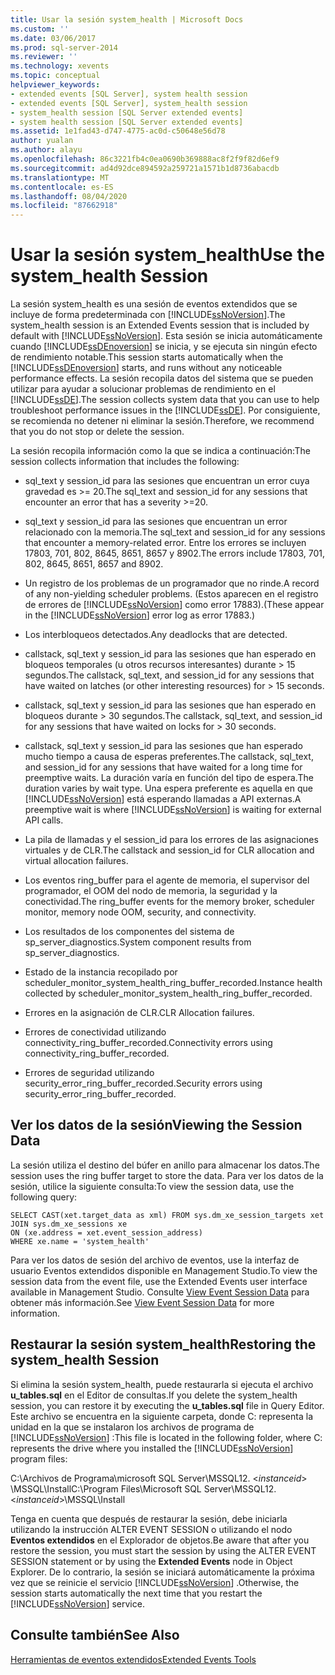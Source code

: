 ```yaml
---
title: Usar la sesión system_health | Microsoft Docs
ms.custom: ''
ms.date: 03/06/2017
ms.prod: sql-server-2014
ms.reviewer: ''
ms.technology: xevents
ms.topic: conceptual
helpviewer_keywords:
- extended events [SQL Server], system health session
- extended events [SQL Server], system_health session
- system_health session [SQL Server extended events]
- system health session [SQL Server extended events]
ms.assetid: 1e1fad43-d747-4775-ac0d-c50648e56d78
author: yualan
ms.author: alayu
ms.openlocfilehash: 86c3221fb4c0ea0690b369888ac8f2f9f82d6ef9
ms.sourcegitcommit: ad4d92dce894592a259721a1571b1d8736abacdb
ms.translationtype: MT
ms.contentlocale: es-ES
ms.lasthandoff: 08/04/2020
ms.locfileid: "87662918"
---
```

# <a name="use-the-system_health-session"></a><span data-ttu-id="275b1-102">Usar la sesión system_health</span><span class="sxs-lookup"><span data-stu-id="275b1-102">Use the system_health Session</span></span>
  <span data-ttu-id="275b1-103">La sesión system_health es una sesión de eventos extendidos que se incluye de forma predeterminada con [!INCLUDE[ssNoVersion](../../includes/ssnoversion-md.md)].</span><span class="sxs-lookup"><span data-stu-id="275b1-103">The system_health session is an Extended Events session that is included by default with [!INCLUDE[ssNoVersion](../../includes/ssnoversion-md.md)].</span></span> <span data-ttu-id="275b1-104">Esta sesión se inicia automáticamente cuando [!INCLUDE[ssDEnoversion](../../includes/ssdenoversion-md.md)] se inicia, y se ejecuta sin ningún efecto de rendimiento notable.</span><span class="sxs-lookup"><span data-stu-id="275b1-104">This session starts automatically when the [!INCLUDE[ssDEnoversion](../../includes/ssdenoversion-md.md)] starts, and runs without any noticeable performance effects.</span></span> <span data-ttu-id="275b1-105">La sesión recopila datos del sistema que se pueden utilizar para ayudar a solucionar problemas de rendimiento en el [!INCLUDE[ssDE](../../includes/ssde-md.md)].</span><span class="sxs-lookup"><span data-stu-id="275b1-105">The session collects system data that you can use to help troubleshoot performance issues in the [!INCLUDE[ssDE](../../includes/ssde-md.md)].</span></span> <span data-ttu-id="275b1-106">Por consiguiente, se recomienda no detener ni eliminar la sesión.</span><span class="sxs-lookup"><span data-stu-id="275b1-106">Therefore, we recommend that you do not stop or delete the session.</span></span>  
  
 <span data-ttu-id="275b1-107">La sesión recopila información como la que se indica a continuación:</span><span class="sxs-lookup"><span data-stu-id="275b1-107">The session collects information that includes the following:</span></span>  
  
-   <span data-ttu-id="275b1-108">sql_text y session_id para las sesiones que encuentran un error cuya gravedad es >= 20.</span><span class="sxs-lookup"><span data-stu-id="275b1-108">The sql_text and session_id for any sessions that encounter an error that has a severity >=20.</span></span>  
  
-   <span data-ttu-id="275b1-109">sql_text y session_id para las sesiones que encuentran un error relacionado con la memoria.</span><span class="sxs-lookup"><span data-stu-id="275b1-109">The sql_text and session_id for any sessions that encounter a memory-related error.</span></span> <span data-ttu-id="275b1-110">Entre los errores se incluyen 17803, 701, 802, 8645, 8651, 8657 y 8902.</span><span class="sxs-lookup"><span data-stu-id="275b1-110">The errors include 17803, 701, 802, 8645, 8651, 8657 and 8902.</span></span>  
  
-   <span data-ttu-id="275b1-111">Un registro de los problemas de un programador que no rinde.</span><span class="sxs-lookup"><span data-stu-id="275b1-111">A record of any non-yielding scheduler problems.</span></span> <span data-ttu-id="275b1-112">(Estos aparecen en el registro de errores de [!INCLUDE[ssNoVersion](../../includes/ssnoversion-md.md)] como error 17883).</span><span class="sxs-lookup"><span data-stu-id="275b1-112">(These appear in the [!INCLUDE[ssNoVersion](../../includes/ssnoversion-md.md)] error log as error 17883.)</span></span>  
  
-   <span data-ttu-id="275b1-113">Los interbloqueos detectados.</span><span class="sxs-lookup"><span data-stu-id="275b1-113">Any deadlocks that are detected.</span></span>  
  
-   <span data-ttu-id="275b1-114">callstack, sql_text y session_id para las sesiones que han esperado en bloqueos temporales (u otros recursos interesantes) durante > 15 segundos.</span><span class="sxs-lookup"><span data-stu-id="275b1-114">The callstack, sql_text, and session_id for any sessions that have waited on latches (or other interesting resources) for > 15 seconds.</span></span>  
  
-   <span data-ttu-id="275b1-115">callstack, sql_text y session_id para las sesiones que han esperado en bloqueos durante > 30 segundos.</span><span class="sxs-lookup"><span data-stu-id="275b1-115">The callstack, sql_text, and session_id for any sessions that have waited on locks for > 30 seconds.</span></span>  
  
-   <span data-ttu-id="275b1-116">callstack, sql_text y session_id para las sesiones que han esperado mucho tiempo a causa de esperas preferentes.</span><span class="sxs-lookup"><span data-stu-id="275b1-116">The callstack, sql_text, and session_id for any sessions that have waited for a long time for preemptive waits.</span></span> <span data-ttu-id="275b1-117">La duración varía en función del tipo de espera.</span><span class="sxs-lookup"><span data-stu-id="275b1-117">The duration varies by wait type.</span></span> <span data-ttu-id="275b1-118">Una espera preferente es aquella en que [!INCLUDE[ssNoVersion](../../includes/ssnoversion-md.md)] está esperando llamadas a API externas.</span><span class="sxs-lookup"><span data-stu-id="275b1-118">A preemptive wait is where [!INCLUDE[ssNoVersion](../../includes/ssnoversion-md.md)] is waiting for external API calls.</span></span>  
  
-   <span data-ttu-id="275b1-119">La pila de llamadas y el session_id para los errores de las asignaciones virtuales y de CLR.</span><span class="sxs-lookup"><span data-stu-id="275b1-119">The callstack and session_id for CLR allocation and virtual allocation failures.</span></span>  
  
-   <span data-ttu-id="275b1-120">Los eventos ring_buffer para el agente de memoria, el supervisor del programador, el OOM del nodo de memoria, la seguridad y la conectividad.</span><span class="sxs-lookup"><span data-stu-id="275b1-120">The ring_buffer events for the memory broker, scheduler monitor, memory node OOM, security, and connectivity.</span></span>  
  
-   <span data-ttu-id="275b1-121">Los resultados de los componentes del sistema de sp_server_diagnostics.</span><span class="sxs-lookup"><span data-stu-id="275b1-121">System component results from sp_server_diagnostics.</span></span>  
  
-   <span data-ttu-id="275b1-122">Estado de la instancia recopilado por scheduler_monitor_system_health_ring_buffer_recorded.</span><span class="sxs-lookup"><span data-stu-id="275b1-122">Instance health collected by scheduler_monitor_system_health_ring_buffer_recorded.</span></span>  
  
-   <span data-ttu-id="275b1-123">Errores en la asignación de CLR.</span><span class="sxs-lookup"><span data-stu-id="275b1-123">CLR Allocation failures.</span></span>  
  
-   <span data-ttu-id="275b1-124">Errores de conectividad utilizando connectivity_ring_buffer_recorded.</span><span class="sxs-lookup"><span data-stu-id="275b1-124">Connectivity errors using connectivity_ring_buffer_recorded.</span></span>  
  
-   <span data-ttu-id="275b1-125">Errores de seguridad utilizando security_error_ring_buffer_recorded.</span><span class="sxs-lookup"><span data-stu-id="275b1-125">Security errors using security_error_ring_buffer_recorded.</span></span>  
  
## <a name="viewing-the-session-data"></a><span data-ttu-id="275b1-126">Ver los datos de la sesión</span><span class="sxs-lookup"><span data-stu-id="275b1-126">Viewing the Session Data</span></span>  
 <span data-ttu-id="275b1-127">La sesión utiliza el destino del búfer en anillo para almacenar los datos.</span><span class="sxs-lookup"><span data-stu-id="275b1-127">The session uses the ring buffer target to store the data.</span></span> <span data-ttu-id="275b1-128">Para ver los datos de la sesión, utilice la siguiente consulta:</span><span class="sxs-lookup"><span data-stu-id="275b1-128">To view the session data, use the following query:</span></span>  
  
```  
SELECT CAST(xet.target_data as xml) FROM sys.dm_xe_session_targets xet  
JOIN sys.dm_xe_sessions xe  
ON (xe.address = xet.event_session_address)  
WHERE xe.name = 'system_health'  
```  
  
 <span data-ttu-id="275b1-129">Para ver los datos de sesión del archivo de eventos, use la interfaz de usuario Eventos extendidos disponible en Management Studio.</span><span class="sxs-lookup"><span data-stu-id="275b1-129">To view the session data from the event file, use the Extended Events user interface available in Management Studio.</span></span> <span data-ttu-id="275b1-130">Consulte [View Event Session Data](../../database-engine/view-event-session-data.md) para obtener más información.</span><span class="sxs-lookup"><span data-stu-id="275b1-130">See [View Event Session Data](../../database-engine/view-event-session-data.md) for more information.</span></span>  
  
## <a name="restoring-the-system_health-session"></a><span data-ttu-id="275b1-131">Restaurar la sesión system_health</span><span class="sxs-lookup"><span data-stu-id="275b1-131">Restoring the system_health Session</span></span>  
 <span data-ttu-id="275b1-132">Si elimina la sesión system_health, puede restaurarla si ejecuta el archivo **u_tables.sql** en el Editor de consultas.</span><span class="sxs-lookup"><span data-stu-id="275b1-132">If you delete the system_health session, you can restore it by executing the **u_tables.sql** file in Query Editor.</span></span> <span data-ttu-id="275b1-133">Este archivo se encuentra en la siguiente carpeta, donde C: representa la unidad en la que se instalaron los archivos de programa de [!INCLUDE[ssNoVersion](../../includes/ssnoversion-md.md)] :</span><span class="sxs-lookup"><span data-stu-id="275b1-133">This file is located in the following folder, where C: represents the drive where you installed the [!INCLUDE[ssNoVersion](../../includes/ssnoversion-md.md)] program files:</span></span>  
  
 <span data-ttu-id="275b1-134">C:\Archivos de Programa\microsoft SQL Server\MSSQL12. \<*instanceid*> \MSSQL\Install</span><span class="sxs-lookup"><span data-stu-id="275b1-134">C:\Program Files\Microsoft SQL Server\MSSQL12.\<*instanceid*>\MSSQL\Install</span></span>  
  
 <span data-ttu-id="275b1-135">Tenga en cuenta que después de restaurar la sesión, debe iniciarla utilizando la instrucción ALTER EVENT SESSION o utilizando el nodo **Eventos extendidos** en el Explorador de objetos.</span><span class="sxs-lookup"><span data-stu-id="275b1-135">Be aware that after you restore the session, you must start the session by using the ALTER EVENT SESSION statement or by using the **Extended Events** node in Object Explorer.</span></span> <span data-ttu-id="275b1-136">De lo contrario, la sesión se iniciará automáticamente la próxima vez que se reinicie el servicio [!INCLUDE[ssNoVersion](../../includes/ssnoversion-md.md)] .</span><span class="sxs-lookup"><span data-stu-id="275b1-136">Otherwise, the session starts automatically the next time that you restart the [!INCLUDE[ssNoVersion](../../includes/ssnoversion-md.md)] service.</span></span>  
  
## <a name="see-also"></a><span data-ttu-id="275b1-137">Consulte también</span><span class="sxs-lookup"><span data-stu-id="275b1-137">See Also</span></span>  
 [<span data-ttu-id="275b1-138">Herramientas de eventos extendidos</span><span class="sxs-lookup"><span data-stu-id="275b1-138">Extended Events Tools</span></span>](extended-events-tools.md)  
  
  
